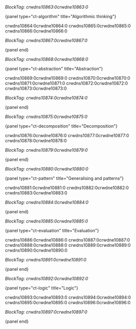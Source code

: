 *BlockTag: crwdns10863:0crwdne10863:0*

{panel type="ct-algorithm" title="Algorithmic thinking"}

crwdns10864:0crwdne10864:0 crwdns10865:0crwdne10865:0 crwdns10866:0crwdne10866:0

*BlockTag: crwdns10867:0crwdne10867:0*

{panel end}

*BlockTag: crwdns10868:0crwdne10868:0*

{panel type="ct-abstraction" title="Abstraction"}

crwdns10869:0crwdne10869:0 crwdns10870:0crwdne10870:0 crwdns10871:0crwdne10871:0 crwdns10872:0crwdne10872:0 crwdns10873:0crwdne10873:0

*BlockTag: crwdns10874:0crwdne10874:0*

{panel end}

*BlockTag: crwdns10875:0crwdne10875:0*

{panel type="ct-decomposition" title="Decomposition"}

crwdns10876:0crwdne10876:0 crwdns10877:0crwdne10877:0 crwdns10878:0crwdne10878:0

*BlockTag: crwdns10879:0crwdne10879:0*

{panel end}

*BlockTag: crwdns10880:0crwdne10880:0*

{panel type="ct-pattern" title="Generalising and patterns"}

crwdns10881:0crwdne10881:0 crwdns10882:0crwdne10882:0 crwdns10883:0crwdne10883:0

*BlockTag: crwdns10884:0crwdne10884:0*

{panel end}

*BlockTag: crwdns10885:0crwdne10885:0*

{panel type="ct-evaluation" title="Evaluation"}

crwdns10886:0crwdne10886:0 crwdns10887:0crwdne10887:0 crwdns10888:0crwdne10888:0 crwdns10889:0crwdne10889:0 crwdns10890:0crwdne10890:0

*BlockTag: crwdns10891:0crwdne10891:0*

{panel end}

*BlockTag: crwdns10892:0crwdne10892:0*

{panel type="ct-logic" title="Logic"}

crwdns10893:0crwdne10893:0 crwdns10894:0crwdne10894:0 crwdns10895:0crwdne10895:0 crwdns10896:0crwdne10896:0

*BlockTag: crwdns10897:0crwdne10897:0*

{panel end}